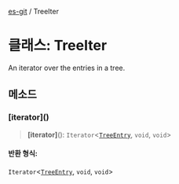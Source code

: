 [es-git](../globals.md) / TreeIter

# 클래스: TreeIter

An iterator over the entries in a tree.

## 메소드

### \[iterator\]()

> **\[iterator\]**(): `Iterator`\<[`TreeEntry`](TreeEntry.md), `void`, `void`\>

#### 반환 형식:

`Iterator`\<[`TreeEntry`](TreeEntry.md), `void`, `void`\>

